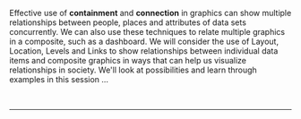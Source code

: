 Effective use of **containment** and **connection** in graphics can show multiple relationships between people, places and attributes of data sets concurrently. We can also use these techniques to relate multiple graphics in a composite, such as a dashboard. We will consider the use of Layout, Location, Levels and Links to show relationships between individual data items and composite graphics in ways that can help us visualize relationships in society.
We'll look at possibilities and learn through examples in this session …

<!--
<div style="float:right">
<img src="https://jsndyks.github.io/sg2047/img/week09.preparation.jpg" width=240px style="border:1px #bbb solid; margin:4px; padding:4px; margin-left:4em" />
</div>

**PREPARATION**<br/>
Please check the [Week 08 - Homework](https://moodle.city.ac.uk/mod/page/view.php?id=2381655) and get on with this before class. It will get you started on [Coursework Task 2 : Design a Data Graphic](https://moodle.city.ac.uk/course/view.php?id=45842#section-17).<br/>

If you have not yet added an image with some findings to the [MS Teams Channel](https://j.mp/sg2047team21) or discussed the graphics that others have made, now would be a good time to participate!
-->
<div style="clear:both"/>

&nbsp;

---
